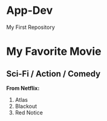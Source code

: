 # App-Dev
My First Repository
# My Favorite Movie  
## Sci-Fi / Action / Comedy  

**From Netflix:**  
1. Atlas  
2. Blackout  
3. Red Notice  
